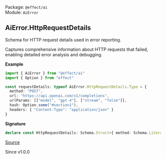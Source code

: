 Package: `@effect/ai`<br />
Module: `AiError`<br />

## AiError.HttpRequestDetails

Schema for HTTP request details used in error reporting.

Captures comprehensive information about HTTP requests that failed,
enabling detailed error analysis and debugging.

**Example**

```ts
import { AiError } from "@effect/ai"
import { Option } from "effect"

const requestDetails: typeof AiError.HttpRequestDetails.Type = {
  method: "POST",
  url: "https://api.openai.com/v1/completions",
  urlParams: [["model", "gpt-4"], ["stream", "false"]],
  hash: Option.some("#section1"),
  headers: { "Content-Type": "application/json" }
}
```

**Signature**

```ts
declare const HttpRequestDetails: Schema.Struct<{ method: Schema.Literal<["GET", "POST", "PATCH", "PUT", "DELETE", "HEAD", "OPTIONS"]>; url: typeof Schema.String; urlParams: Schema.Array$<Schema.Tuple2<typeof Schema.String, typeof Schema.String>>; hash: Schema.Option<typeof Schema.String>; headers: Schema.Record$<typeof Schema.String, typeof Schema.String>; }>
```

[Source](https://github.com/Effect-TS/effect/tree/main/packages/ai/ai/src/AiError.ts#L147)

Since v1.0.0